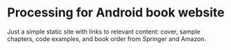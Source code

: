 # Processing for Android book website

Just a simple static site with links to relevant content: cover, sample chapters, code examples, and book order from Springer and Amazon.
